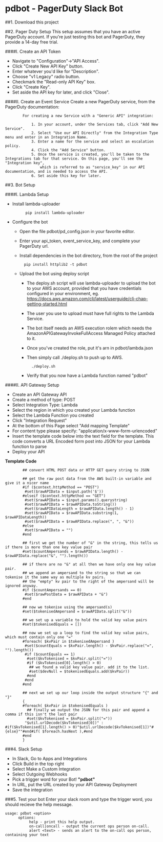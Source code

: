 # pdbot - PagerDuty Slack Bot

##1. Download this project

##2. Pager Duty Setup
This setup assumes that you have an active PagerDuty account. If you're just testing this bot and PagerDuty, they provide a 14-day free trial.

####I. Create an API Token

- Navigate to "Configuration"->"API Access".
- Click "Create New API Key" button.
- Enter whatever you'd like for "Description".
- Choose "v1 Legacy" radio button.
- Checkmark the "Read-only API Key" box.
- Click "Create Key".
- Set aside the API key for later, and click "Close".


####II. Create an Event Service
 Create a new PagerDuty service, from the PagerDuty documentation:
			
			For creating a new Service with a "Generic API" integration:

				1. In your account, under the Services tab, click "Add New Service".
				2. Select "Use our API Directly" from the Integration Type menu and enter in an Integration Name.
				3. Enter a name for the service and select an escalation policy.
				4. Click the "Add Service" button.
				5. Once the service is created, you'll be taken to the Integrations tab for that service. On this page, you'll see the "Integration key", 
					which is referred to as "service_key" in our API documentation, and is needed to access the API.
				6. Set aside this key for later.
		
##3. Bot Setup

####I. Lambda Setup
- Install lambda-uploader
	
			pip install lambda-uploader

- Configure the bot
	* Open the file pdbot/pd_config.json in your favorite editor.
	*  Enter your api_token, event_service_key, and complete your PagerDuty url.
	* Install dependencies in the bot directory, from the root of the project
	
			pip install httplib2 -t pdbot

	* Upload the bot using deploy script
		* The deploy.sh script will use lambda-uploader to upload the bot to your AWS account, provided that you have credentials configured in your environment, eg. https://docs.aws.amazon.com/cli/latest/userguide/cli-chap-getting-started.html
		* The user you use to upload must have full rights to the Lambda Service.
		* The bot itself needs an AWS execution rolem which needs the AmazonAPIGatewayInvokeFullAccess Managed Policy attached to it.
		* Once you've created the role, put it's arn in pdbot/lambda.json
		* Then simply call ./deploy.sh to push up to AWS.
		
				./deploy.sh
			
		* Verify that you now have a Lambda function named "pdbot"


####II. API Gateway Setup
- Create an API Gateway API
- Create a method of type: POST
- Select Integration Type: Lambda
- Select the region in which you created your Lambda function
- Select the Lambda Function you created
- Click "Integration Request"
- At the bottom of this Page select "Add mapping Template"
- For content type please specify: "application/x-www-form-urlencoded"
- Insert the template code below into the text field for the template. This code converts a 			URL Encoded form post into JSON for your Lambda function to parse
- Deploy your API

**Template Code**	
		
			## convert HTML POST data or HTTP GET query string to JSON
	
			## get the raw post data from the AWS built-in variable and give it a nicer name
			#if ($context.httpMethod == "POST")
			 #set($rawAPIData = $input.path('$'))
			#elseif ($context.httpMethod == "GET")
			 #set($rawAPIData = $input.params().querystring)
			 #set($rawAPIData = $rawAPIData.toString())
			 #set($rawAPIDataLength = $rawAPIData.length() - 1)
			 #set($rawAPIData = $rawAPIData.substring(1, $rawAPIDataLength))
			 #set($rawAPIData = $rawAPIData.replace(", ", "&"))
			#else
			 #set($rawAPIData = "")
			#end
	
			## first we get the number of "&" in the string, this tells us if there is more than one key value pair
			#set($countAmpersands = $rawAPIData.length() - $rawAPIData.replace("&", "").length())
	
			## if there are no "&" at all then we have only one key value pair.
			## we append an ampersand to the string so that we can tokenise it the same way as multiple kv pairs.
			## the "empty" kv pair to the right of the ampersand will be ignored anyway.
			#if ($countAmpersands == 0)
			 #set($rawPostData = $rawAPIData + "&")
			#end
	
			## now we tokenise using the ampersand(s)
			#set($tokenisedAmpersand = $rawAPIData.split("&"))
	
			## we set up a variable to hold the valid key value pairs
			#set($tokenisedEquals = [])
	
			## now we set up a loop to find the valid key value pairs, which must contain only one "="
			#foreach( $kvPair in $tokenisedAmpersand )
			 #set($countEquals = $kvPair.length() - $kvPair.replace("=", "").length())
			 #if ($countEquals == 1)
			  #set($kvTokenised = $kvPair.split("="))
			  #if ($kvTokenised[0].length() > 0)
			   ## we found a valid key value pair. add it to the list.
			   #set($devNull = $tokenisedEquals.add($kvPair))
			  #end
			 #end
			#end
	
			## next we set up our loop inside the output structure "{" and "}"
			{
			#foreach( $kvPair in $tokenisedEquals )
			  ## finally we output the JSON for this pair and append a comma if this isn't the last pair
			  #set($kvTokenised = $kvPair.split("="))
			 "$util.urlDecode($kvTokenised[0])" : #if($kvTokenised[1].length() > 0)"$util.urlDecode($kvTokenised[1])"#{else}""#end#if( $foreach.hasNext ),#end
			#end
			}
		

###4. Slack Setup

- In Slack, Go to Apps and Integrations
- Click Build in the top right
- Select Make a Custom Integration
- Select Outgoing Webhooks
- Pick a trigger word for your Bot! **"pdbot"**
- In URL, put the URL created by your API Gateway Deployment
- Save the integration

###5. Test your bot
Enter your slack room and type the trigger word, you should recieve the help message.

	
	usage: pdbot <option>
	      options:
	           help - print this help output.
	           on-call|oncall - output the current ops person on-call.
	           alert <text> - sends an alert to the on-call ops person, containing your text
	           
           
	

